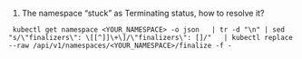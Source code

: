 1. The namespace “stuck” as Terminating status, how to resolve it?

```
 kubectl get namespace <YOUR_NAMESPACE> -o json   | tr -d "\n" | sed "s/\"finalizers\": \[[^]]\+\]/\"finalizers\": []/"   | kubectl replace --raw /api/v1/namespaces/<YOUR_NAMESPACE>/finalize -f -
```
